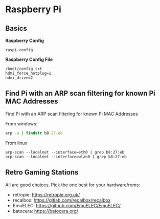 # Raspberry Pi

## Basics

**Raspberry Config**

```shell
raspi-config
```

**Raspberry Config File**

```shell
/boot/config.txt
hdmi_force_hotplug=1
hdmi_drive=2
```

## Find Pi with an ARP scan filtering for known Pi MAC Addresses

Find Pi with an ARP scan filtering for known Pi MAC Addresses

From windows:

```cmd
arp -a | findstr b8-27-eb
```

From linux

```shell
arp-scan --localnet --interface=eth0 | grep b8:27:eb
arp-scan --localnet --interface=wlan0 | grep b8:27:eb
```

## Retro Gaming Stations

All are good choices. Pick the one best for your hardware/roms:

- retropie: <https://retropie.org.uk/>
- recalbox: <https://gitlab.com/recalbox/recalbox>
- EmuELEC: <https://github.com/EmuELEC/EmuELEC/>
- batocera: <https://batocera.org/>
